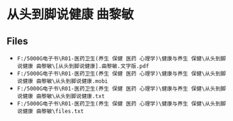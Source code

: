 # 从头到脚说健康 曲黎敏

## Files

- `F:/5000G电子书\R01-医药卫生(养生 保健 医药 心理学)\健康与养生 保健\从头到脚说健康 曲黎敏\[从头到脚说健康].曲黎敏.文字版.pdf`
- `F:/5000G电子书\R01-医药卫生(养生 保健 医药 心理学)\健康与养生 保健\从头到脚说健康 曲黎敏\从头到脚说健康.mobi`
- `F:/5000G电子书\R01-医药卫生(养生 保健 医药 心理学)\健康与养生 保健\从头到脚说健康 曲黎敏\从头到脚说健康.txt`
- `F:/5000G电子书\R01-医药卫生(养生 保健 医药 心理学)\健康与养生 保健\从头到脚说健康 曲黎敏\files.txt`
